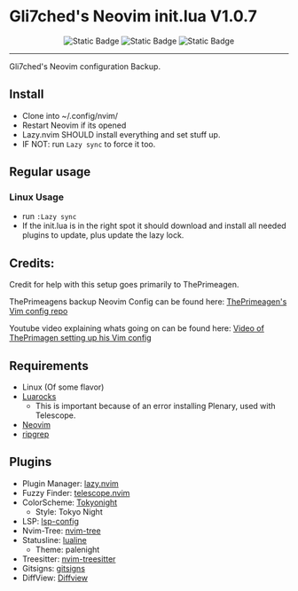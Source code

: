 # Gli7ched's Neovim init.lua V1.0.7
<div align="center">
    <img alt="Static Badge" src="https://img.shields.io/badge/Release-1.0.7-blue?style=for-the-badge">
    <img alt="Static Badge" src="https://img.shields.io/badge/FOLLOW-@Gli7chedSC2-green?style=for-the-badge">
    <img alt="Static Badge" src="https://img.shields.io/badge/lua-grey?style=for-the-badge&logo=lua&logoColor=%232C2D72">
</div>

---

Gli7ched's Neovim configuration Backup.

## Install

- Clone into ~/.config/nvim/
- Restart Neovim if its opened
- Lazy.nvim SHOULD install everything and set stuff up. 
- IF NOT: run `Lazy sync` to force it too.

## Regular usage

### Linux Usage

- run `:Lazy sync`
- If the init.lua is in the right spot it should download and install all needed plugins to update, plus update the lazy lock.

## Credits:

Credit for help with this setup goes primarily to ThePrimeagen.

ThePrimeagens backup Neovim Config can be found here: [ThePrimeagen's Vim config repo](https://github.com/ThePrimeagen/init.lua)

Youtube video explaining whats going on can be found here: [Video of ThePrimagen setting up his Vim config](https://www.youtube.com/watch?v=w7i4amO_zaE)

## Requirements

- Linux (Of some flavor)
- [Luarocks](https://innovativeinnovation.github.io/ubuntu-setup/lua/luarocks.html)
    - This is important because of an error installing Plenary, used with Telescope.
- [Neovim](https://github.com/neovim/neovim)
- [ripgrep](https://github.com/BurntSushi/ripgrep)

## Plugins

- Plugin Manager: [lazy.nvim](https://github.com/folke/lazy.nvim)
- Fuzzy Finder: [telescope.nvim](https://github.com/nvim-telescope/telescope.nvim)
- ColorScheme: [Tokyonight](https://github.com/folke/tokyonight.nvim)
    - Style: Tokyo Night
- LSP: [lsp-config](https://github.com/neovim/nvim-lspconfig)
- Nvim-Tree: [nvim-tree](https://github.com/nvim-tree/nvim-tree.lua)
- Statusline: [lualine](https://github.com/nvim-lualine/lualine.nvim)
    - Theme: palenight
- Treesitter: [nvim-treesitter](https://github.com/nvim-treesitter/nvim-treesitter)
- Gitsigns: [gitsigns](https://github.com/lewis6991/gitsigns.nvim)
- DiffView: [Diffview](https://github.com/sindrets/diffview.nvim) 
